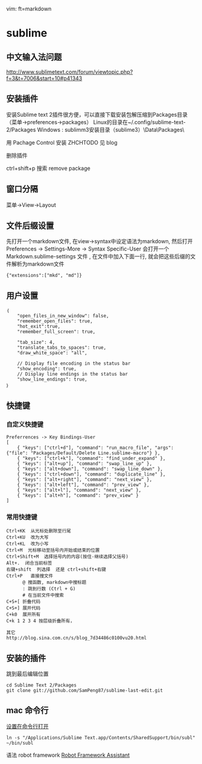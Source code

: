   vim: ft=markdown

# sublime
## 中文输入法问题


http://www.sublimetext.com/forum/viewtopic.php?f=3&t=7006&start=10#p41343
## 安装插件
安装Sublime text 2插件很方便，可以直接下载安装包解压缩到Packages目录（菜单->preferences->packages）
Linux的目录在~/.config/sublime-text-2/Packages
Windows : sublimm3安装目录（sublime3）\Data\Packages\

用 Pachage Control 安装
ZHCHTODO
见 blog

删除插件

ctrl+shift+p 搜索
remove package

## 窗口分隔
菜单->View->Layout

## 文件后缀设置

先打开一个markdown文件, 在view->syntax中设定语法为markdown, 然后打开 Preferences -> Settings-More -> Syntax Specific-User 会打开一个 Markdown.sublime-settings 文件 , 在文件中加入下面一行, 就会把这些后缀的文件解析为markdown文件

    {"extensions":["mkd", "md"]}
## 用户设置

	｛
		"open_files_in_new_window": false,
		"remember_open_files": true,
		"hot_exit":true,
		"remember_full_screen": true,

        "tab_size": 4,
        "translate_tabs_to_spaces": true,
        "draw_white_space": "all",

        // Display file encoding in the status bar
        "show_encoding": true,
        // Display line endings in the status bar
        "show_line_endings": true,
	｝
## 快捷键

### 自定义快捷键

    Preferrences -> Key Bindings-User
    [
        { "keys": ["ctrl+d"], "command": "run_macro_file", "args": {"file": "Packages/Default/Delete Line.sublime-macro"} },
        { "keys": ["ctrl+k"], "command": "find_under_expand" },
        { "keys": ["alt+up"], "command": "swap_line_up" },
        { "keys": ["alt+down"], "command": "swap_line_down" },
        { "keys": ["ctrl+down"], "command": "duplicate_line" },
        { "keys": ["alt+right"], "command": "next_view" },
        { "keys": ["alt+left"], "command": "prev_view" },
        { "keys": ["alt+l"], "command": "next_view" },
        { "keys": ["alt+h"], "command": "prev_view" }
    ]

### 常用快捷键

    Ctrl+KK  从光标处删除至行尾
    Ctrl+KU  改为大写
    Ctrl+KL  改为小写
    Ctrl+M  光标移动至括号内开始或结束的位置
    Ctrl+Shift+M  选择括号内的内容(按住-继续选择父括号)
    Alt+.  闭合当前标签
    右键+shift  列选择  还是 ctrl+shift+右键
    Ctrl+P   直接搜文件
          @ 搜函数, markdown中搜标题
          : 跳到行数 (Ctrl + G)
          # 在当前文件中搜索
    C+S+[ 折叠代码
    C+S+] 展开代码
    C+k0  展开所有
    C+k 1 2 3 4 按层级折叠所有，

    其它
    http://blog.sina.com.cn/s/blog_7d34486c0100vu20.html

## 安装的插件
跳到最后编辑位置

    cd Sublime Text 2/Packages
    git clone git://github.com/SamPeng87/sublime-last-edit.git


## mac 命令行
[设置在命令行打开][1]

	ln -s "/Applications/Sublime Text.app/Contents/SharedSupport/bin/subl" ~/bin/subl



语法 robot framework
[Robot Framework Assistant](https://sublime.wbond.net/packages/Robot%20Framework%20Assistant)  




[1]: http://www.sublimetext.com/docs/2/osx_command_line.html
